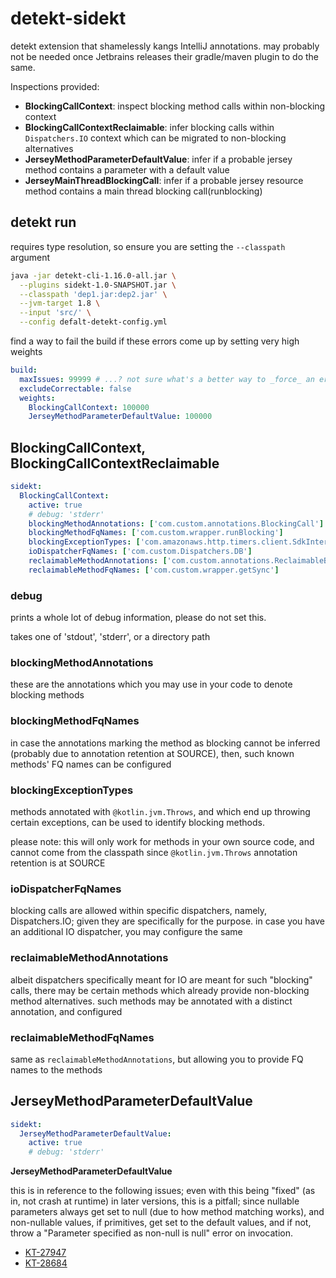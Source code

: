 # detekt-sidekt

detekt extension that shamelessly kangs IntelliJ annotations. may probably not be needed once Jetbrains releases their
gradle/maven plugin to do the same.

Inspections provided:

 - **BlockingCallContext**: inspect blocking method calls within non-blocking context
 - **BlockingCallContextReclaimable**: infer blocking calls within `Dispatchers.IO` context which can be migrated to
   non-blocking alternatives
 - **JerseyMethodParameterDefaultValue**: infer if a probable jersey method contains a parameter with a default value
- **JerseyMainThreadBlockingCall**: infer if a probable jersey resource method contains a main thread blocking call(runblocking)

## detekt run

requires type resolution, so ensure you are setting the `--classpath` argument

```bash
java -jar detekt-cli-1.16.0-all.jar \
  --plugins sidekt-1.0-SNAPSHOT.jar \
  --classpath 'dep1.jar:dep2.jar' \
  --jvm-target 1.8 \
  --input 'src/' \
  --config defalt-detekt-config.yml
```

find a way to fail the build if these errors come up by setting very high weights

```yml
build:
  maxIssues: 99999 # ...? not sure what's a better way to _force_ an error
  excludeCorrectable: false
  weights:
    BlockingCallContext: 100000
    JerseyMethodParameterDefaultValue: 100000
```

## BlockingCallContext, BlockingCallContextReclaimable

```yml
sidekt:
  BlockingCallContext:
    active: true
    # debug: 'stderr'
    blockingMethodAnnotations: ['com.custom.annotations.BlockingCall']
    blockingMethodFqNames: ['com.custom.wrapper.runBlocking']
    blockingExceptionTypes: ['com.amazonaws.http.timers.client.SdkInterruptedException']
    ioDispatcherFqNames: ['com.custom.Dispatchers.DB']
    reclaimableMethodAnnotations: ['com.custom.annotations.ReclaimableBlockingCall']
    reclaimableMethodFqNames: ['com.custom.wrapper.getSync']

```

### debug

prints a whole lot of debug information, please do not set this.

takes one of 'stdout', 'stderr', or a directory path

### blockingMethodAnnotations

these are the annotations which you may use in your code to denote blocking methods

### blockingMethodFqNames

in case the annotations marking the method as blocking cannot be inferred (probably due to annotation retention at SOURCE), then,
such known methods' FQ names can be configured

### blockingExceptionTypes

methods annotated with `@kotlin.jvm.Throws`, and which end up throwing certain exceptions, can be used to identify blocking
methods.

please note: this will only work for methods in your own source code, and cannot come from the classpath since `@kotlin.jvm.Throws`
annotation retention is at SOURCE

### ioDispatcherFqNames

blocking calls are allowed within specific dispatchers, namely, Dispatchers.IO; given they are specifically for the
purpose. in case you have an additional IO dispatcher, you may configure the same

### reclaimableMethodAnnotations

albeit dispatchers specifically meant for IO are meant for such "blocking" calls, there may be certain methods which
already provide non-blocking method alternatives. such methods may be annotated with a distinct annotation, and configured

### reclaimableMethodFqNames

same as `reclaimableMethodAnnotations`, but allowing you to provide FQ names to the methods

## JerseyMethodParameterDefaultValue

```yml
sidekt:
  JerseyMethodParameterDefaultValue:
    active: true
    # debug: 'stderr'
```

**JerseyMethodParameterDefaultValue**

this is in reference to the following issues; even with this being "fixed" (as in, not crash at runtime)
in later versions, this is a pitfall; since nullable parameters always get set to null
(due to how method matching works), and non-nullable values, if primitives, get set to the default values,
and if not, throw a "Parameter specified as non-null is null" error on invocation.

 - [KT-27947](https://youtrack.jetbrains.com/issue/KT-27947)
 - [KT-28684](https://youtrack.jetbrains.com/issue/KT-28684)

